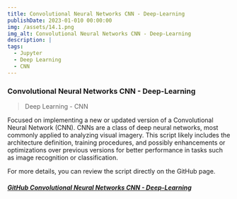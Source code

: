 ```yaml
---
title: Convolutional Neural Networks CNN - Deep-Learning
publishDate: 2023-01-010 00:00:00
img: /assets/14.1.png
img_alt: Convolutional Neural Networks CNN - Deep-Learning
description: |
tags:
  - Jupyter 
  - Deep Learning 
  - CNN 
---
```

### Convolutional Neural Networks CNN - Deep-Learning
> Deep Learning - CNN  

Focused on implementing a new or updated version of a Convolutional Neural Network (CNN). CNNs are a class of deep neural networks, most commonly applied to analyzing visual imagery. This script likely includes the architecture definition, training procedures, and possibly enhancements or optimizations over previous versions for better performance in tasks such as image recognition or classification. 

For more details, you can review the script directly on the GitHub page.


##### <a href="https://github.com/Ivo196/8.2-Convolutional-Neural-Networks-CNN--Deep-Learning" target="_blank">GitHub Convolutional Neural Networks CNN - Deep-Learning</a>

